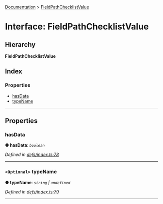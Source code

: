 [Documentation](../README.md) > [FieldPathChecklistValue](../interfaces/fieldpathchecklistvalue.md)

# Interface: FieldPathChecklistValue

## Hierarchy

**FieldPathChecklistValue**

## Index

### Properties

* [hasData](fieldpathchecklistvalue.md#hasdata)
* [typeName](fieldpathchecklistvalue.md#typename)

---

## Properties

<a id="hasdata"></a>

###  hasData

**● hasData**: *`boolean`*

*Defined in [defs/index.ts:78](https://github.com/bad-batch/handl/blob/20503ed/packages/cache-manager/src/defs/index.ts#L78)*

___
<a id="typename"></a>

### `<Optional>` typeName

**● typeName**: *`string` \| `undefined`*

*Defined in [defs/index.ts:79](https://github.com/bad-batch/handl/blob/20503ed/packages/cache-manager/src/defs/index.ts#L79)*

___

